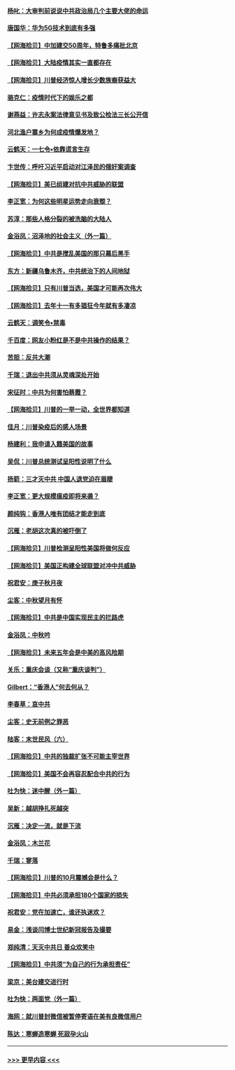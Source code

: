 #### [杨叱：大审判前说说中共政治局几个主要大佬的命运](../pages/nsc993/n12477527.md?t=10160151) 
#### [唐国华：华为5G技术到底有多强](../pages/nsc993/n12477483.md?t=10160151) 
#### [【网海拾贝】中加建交50周年，特鲁多痛批北京](../pages/nsc993/n12476892.md?t=10160151) 
#### [【网海拾贝】大陆疫情其实一直都存在](../pages/nsc993/n12473948.md?t=10160151) 
#### [【网海拾贝】川普经济惊人增长少数族裔获益大](../pages/nsc993/n12471565.md?t=10160151) 
#### [骆克仁：疫情时代下的娱乐之都](../pages/nsc993/n12471312.md?t=10160151) 
#### [谢燕益：许志永案法律意见书及致公检法三长公开信](../pages/nsc993/n12470870.md?t=10160151) 
#### [河北渔户寨乡为何成疫情爆发地？](../pages/nsc993/n12464936.md?t=10160151) 
#### [云鹤天：一七令▪依靠谎言生存](../pages/nsc993/n12470034.md?t=10160151) 
#### [卞世传：呼吁习近平启动对江泽民的俄奸案调查](../pages/nsc993/n12469722.md?t=10160151) 
#### [【网海拾贝】美已组建对抗中共威胁的联盟](../pages/nsc993/n12469018.md?t=10160151) 
#### [李正宽：为何这些明星运势走向衰颓？](../pages/nsc993/n12468730.md?t=10160151) 
#### [苏淳：那些人格分裂的被洗脑的大陆人](../pages/nsc993/n12467858.md?t=10160151) 
#### [金浴凤：沼泽地的社会主义（外一篇）](../pages/nsc993/n12467792.md?t=10160151) 
#### [【网海拾贝】中共是搅乱美国的那只幕后黑手](../pages/nsc993/n12467700.md?t=10160151) 
#### [东方：新疆乌鲁木齐，中共统治下的人间地狱](../pages/nsc993/n12466075.md?t=10160151) 
#### [【网海拾贝】只有川普当选，美国才可能再次伟大](../pages/nsc993/n12466013.md?t=10160151) 
#### [【网海拾贝】去年十一有多猖狂今年就有多凄凉](../pages/nsc993/n12463649.md?t=10160151) 
#### [云鹤天：调笑令▪禁毒](../pages/nsc993/n12462975.md?t=10160151) 
#### [千百度：网友小粉红是不是中共操作的结果？](../pages/nsc993/n12461025.md?t=10160151) 
#### [苦胆：反共大潮](../pages/nsc993/n12459469.md?t=10160151) 
#### [千瑞：退出中共须从灵魂深处开始](../pages/nsc993/n12459437.md?t=10160151) 
#### [宋征时：中共为何害怕蔡霞？](../pages/nsc993/n12459097.md?t=10160151) 
#### [【网海拾贝】川普的一举一动，全世界都知道](../pages/nsc993/n12458825.md?t=10160151) 
#### [佳月：川普染疫后的感人场景](../pages/nsc993/n12456994.md?t=10160151) 
#### [杨建利：我申请入籍美国的故事](../pages/nsc993/n12455635.md?t=10160151) 
#### [吴侃：川普总统测试呈阳性说明了什么](../pages/nsc993/n12451869.md?t=10160151) 
#### [扬箭：三才灭中共 中国人退党迫在眉睫](../pages/nsc993/n12451842.md?t=10160151) 
#### [李正宽：更大规模瘟疫即将来袭？](../pages/nsc993/n12451455.md?t=10160151) 
#### [颜纯钩：香港人唯有团结才能走到底](../pages/nsc993/n12450870.md?t=10160151) 
#### [沉雁：老胡这次真的被吓倒了](../pages/nsc993/n12449796.md?t=10160151) 
#### [【网海拾贝】川普检测呈阳性美国将做何反应](../pages/nsc993/n12449042.md?t=10160151) 
#### [【网海拾贝】美国正构建全球联盟对冲中共威胁](../pages/nsc993/n12446580.md?t=10160151) 
#### [祝君安：庚子秋月夜](../pages/nsc993/n12445870.md?t=10160151) 
#### [尘客：中秋望月有怀](../pages/nsc993/n12444632.md?t=10160151) 
#### [【网海拾贝】中共是中国实现民主的拦路虎](../pages/nsc993/n12443573.md?t=10160151) 
#### [金浴凤：中秋吟](../pages/nsc993/n12441773.md?t=10160151) 
#### [【网海拾贝】未来五年会是中美的高风险期](../pages/nsc993/n12440760.md?t=10160151) 
#### [关乐：重庆会谈（又称“重庆谈判”）](../pages/nsc993/n12437525.md?t=10160151) 
#### [Gilbert：“香港人”何去何从？](../pages/nsc993/n12435894.md?t=10160151) 
#### [李春草：哀中共](../pages/nsc993/n12435874.md?t=10160151) 
#### [尘客：史无前例之罪恶](../pages/nsc993/n12435762.md?t=10160151) 
#### [陆客：末世民风（六）](../pages/nsc993/n12435354.md?t=10160151) 
#### [【网海拾贝】中共的独裁扩张不可能主宰世界](../pages/nsc993/n12435151.md?t=10160151) 
#### [【网海拾贝】美国不会再容忍配合中共的行为](../pages/nsc993/n12433808.md?t=10160151) 
#### [吐为快：迷中醒（外一篇）](../pages/nsc993/n12433585.md?t=10160151) 
#### [吴新：越胡挣扎死越突](../pages/nsc993/n12433562.md?t=10160151) 
#### [沉雁：决定一流，就是下流](../pages/nsc993/n12432128.md?t=10160151) 
#### [金浴凤：木兰花](../pages/nsc993/n12432124.md?t=10160151) 
#### [千瑞：寥落](../pages/nsc993/n12432071.md?t=10160151) 
#### [【网海拾贝】川普的10月震撼会是什么？](../pages/nsc993/n12431624.md?t=10160151) 
#### [【网海拾贝】中共必须承担180个国家的损失](../pages/nsc993/n12428893.md?t=10160151) 
#### [祝君安：党在加速亡，谁还执迷欢？](../pages/nsc993/n12428652.md?t=10160151) 
#### [易金：浅谈闫博士世纪新冠报告及撮要](../pages/nsc993/n12426822.md?t=10160151) 
#### [郑纯清：天灭中共日 善众欢笑中](../pages/nsc993/n12426784.md?t=10160151) 
#### [【网海拾贝】中共须“为自己的行为承担责任”](../pages/nsc993/n12426067.md?t=10160151) 
#### [梁京：美台建交进行时](../pages/nsc993/n12424066.md?t=10160151) 
#### [吐为快：两面党（外一篇）](../pages/nsc993/n12424043.md?t=10160151) 
#### [海网：就川普封微信被暂停寄语在美有良微信用户](../pages/nsc993/n12424021.md?t=10160151) 
#### [陈达：寒蝉造寒蝉 死寂孕火山](../pages/nsc993/n12423958.md?t=10160151) 

----
#### [ >>> 更早内容 <<< ](../indexes/nsc993-earlier.md)
